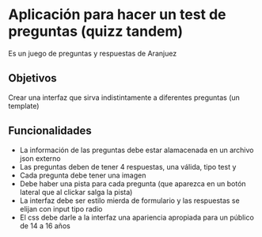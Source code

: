 # Aplicación para hacer un test de preguntas (quizz tandem)
Es un juego de preguntas y respuestas de Aranjuez
## Objetivos
Crear una interfaz que sirva indistintamente a diferentes preguntas (un template)
## Funcionalidades
- La información de las preguntas debe estar alamacenada en un archivo json externo
- Las preguntas deben de tener 4 respuestas, una válida, tipo test y 
- Cada pregunta debe tener una imagen
- Debe haber una pista para cada pregunta (que aparezca en un botón lateral que al clickar salga la pista)
- La interfaz debe ser estilo mierda de formulario y las respuestas se elijan con input tipo radio
- El css debe darle a la interfaz una apariencia apropiada para un público de 14 a 16 años
